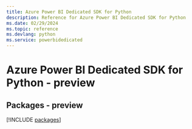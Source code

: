 ```yaml
---
title: Azure Power BI Dedicated SDK for Python
description: Reference for Azure Power BI Dedicated SDK for Python
ms.date: 02/29/2024
ms.topic: reference
ms.devlang: python
ms.service: powerbidedicated
---
```

# Azure Power BI Dedicated SDK for Python - preview
## Packages - preview
[!INCLUDE [packages](power-bi-dedicated-index.md)]